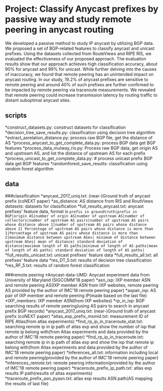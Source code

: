 # Project: Classify Anycast prefixes by passive way and study remote peering in anycast routing

We developed a passive method to study IP anycast by utilizing BGP data.
We proposed a set of BGP-related features to classify anycast and unicast prefixes. Using the datasets collected from RouteViews and RIPE RIS, we evaluated the effectiveness of our proposed approach. The evaluation results show that 
our approach achieves high classification accuracy, about 90\% for anycast and 99\% for unicast. While further delving into the causes of inaccuracy, we found that remote peering has an unintended impact on anycast routing.  In our study, 19.2\% of anycast prefixes are sensitive to remote peering and around 40\% of such prefixes are further confirmed to be impacted by remote peering via traceroute measurements. We revealed that remote peering could increase transmission latency by routing traffic to distant suboptimal anycast sites.



## scripts
*construct_datasets.py: construct datasets for classification
*decision_tree_save_results.py: classification using decision tree algorithm
*extract_asrelation_distance.py: process raw BGP file, get the distance of AS
*process_anycast_to_get_complete_data.py: process BGP data get BGP features
*process_data_mulway_ris.py: Process raw BGP data, get origin AS and upstream AS, and list the distance of upstream AS for each prefix
*process_unicast_to_get_complete_data.py: # process unicast prefix BGP data get BGP features
*randomforest_save_results: classification using random forest algorithm

## data
###classification
*anycast_2017_uniq.txt: (near-)Ground truth of anycast prefix (coNEXT paper)
*as_distance: AS distance from RIS and RoutViews
*datasets*: datasets for classification
*full_results_anycast.txt: anycast prefixes' feature data, format is `prefix in groundtruth|prefix in BGP|origin AS|number of orgin AS|number of upstream AS|number of collectors|number of upstream AS pairs|number of upstream AS pairs whose distance above 1|number of upstream AS pairs whose distance above 2| Percentage of upstream AS pairs whose distance is more than 1|Percentage of upstream AS pairs whose distance is more than 2|maximum distance between upstream ASes| minimum of distance between upstream ASes| mean of distance| standard deviation of distance|maximum length of AS paths|minimum of length of AS paths|mean of length of AS paths| standard deviation of length of AS paths| `
*full_results_unicast.txt: unicast prefixes' feature data
*full_results_all.txt: all prefixes' feature data
*res_DT_5.txt: results of decision tree classification
*res_RF_5.txt: results of random forest classification

###remote peering
*Anycast-data-UMD: Anycast experiment data from University of Maryland (SIGCOMM'18 paper)
*asn_ixp: IXP member ASN and remote peering AS(IXP member ASN from IXP websites, remote peering AS provided by the author of IMC'18 remote peering paper)
*aspair_ixp: AS pair of IXP member and remote peering IP(made based on the last file)
*IXP_members: IXP member ASN(from IXP websites)
*rp_in_ixp: BGP searching results of remote peering(using AS pairs to search in anycast prefix BGP records)
*anycast_2017_uniq.txt: (near-)Ground truth of anycast prefix (coNEXT paper)
*atlas_exp_prefix_msmid.txt: measurement ID of RIPE Atlas(from atlas experiments)
*find_rp_ip_in_traceroute_stat.txt: searching remote ip in ip path of atlas exp and show the number of ixp that remote ip belong with(from Altas experiments and data provided by the author of IMC'18 remote peering paper)
*find_rp_ip_in_traceroute.txt: searching remote ip in ip path of atlas exp and show the ixp that remote ip belong with(from Altas experiments and data provided by the author of IMC'18 remote peering paper)
*inferences_all.txt: information including local and remote peering(provided by the author of IMC'18 remote peering paper)
*inferences_remote.txt: remote peering information(provided by the author of IMC'18 remote peering paper)
*traceroute_prefix_ip_path.txt: atlas exp results IP path(results of atlas experiments)
*traceroute_prefix_asn_pyasn.txt: atlas exp results ASN path(AS mapping the results of last file)
